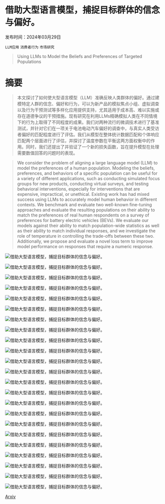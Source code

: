 # 借助大型语言模型，捕捉目标群体的信念与偏好。

发布时间：2024年03月29日

`LLM应用` `消费者行为` `市场研究`

> Using LLMs to Model the Beliefs and Preferences of Targeted Populations

# 摘要

> 本文探讨了如何使大型语言模型（LLM）准确反映人类群体的偏好。通过建模特定人群的信念、偏好和行为，可以为新产品的模拟焦点小组、虚拟调查以及行为干预测试等多样化应用提供支持，尤其适用于成本高、难以实施或存在道德争议的干预措施。现有研究在利用LLMs精确模拟人类在不同情境下的行为上取得了不同程度的成果。我们对两种流行的微调技术进行了基准测试，并针对它们在一项关于电池电动汽车偏好的调查中，与真实人类受访者偏好的匹配程度进行了评估。我们从模型在整体统计数据匹配和个体响应匹配两个层面进行了评估，并探讨了温度参数在平衡这两方面权衡中的作用。同时，我们还提出了并验证了一个新的损失函数，旨在提升模型在处理需要数值回答的问题时的表现。

> We consider the problem of aligning a large language model (LLM) to model the preferences of a human population. Modeling the beliefs, preferences, and behaviors of a specific population can be useful for a variety of different applications, such as conducting simulated focus groups for new products, conducting virtual surveys, and testing behavioral interventions, especially for interventions that are expensive, impractical, or unethical. Existing work has had mixed success using LLMs to accurately model human behavior in different contexts. We benchmark and evaluate two well-known fine-tuning approaches and evaluate the resulting populations on their ability to match the preferences of real human respondents on a survey of preferences for battery electric vehicles (BEVs). We evaluate our models against their ability to match population-wide statistics as well as their ability to match individual responses, and we investigate the role of temperature in controlling the trade-offs between these two. Additionally, we propose and evaluate a novel loss term to improve model performance on responses that require a numeric response.

![借助大型语言模型，捕捉目标群体的信念与偏好。](../../../paper_images/2403.20252/main_fig_v2.png)

![借助大型语言模型，捕捉目标群体的信念与偏好。](../../../paper_images/2403.20252/kl_rmse_size.png)

![借助大型语言模型，捕捉目标群体的信念与偏好。](../../../paper_images/2403.20252/kl_rmse_temperature.png)

![借助大型语言模型，捕捉目标群体的信念与偏好。](../../../paper_images/2403.20252/kl_rmse_slope_width.png)

![借助大型语言模型，捕捉目标群体的信念与偏好。](../../../paper_images/2403.20252/learning_curve_noscale.png)

![借助大型语言模型，捕捉目标群体的信念与偏好。](../../../paper_images/2403.20252/successrate_greedy.png)

![借助大型语言模型，捕捉目标群体的信念与偏好。](../../../paper_images/2403.20252/successrate_t1.png)

![借助大型语言模型，捕捉目标群体的信念与偏好。](../../../paper_images/2403.20252/scatter_7B_QLoRA_greedy_init_pref.png)

![借助大型语言模型，捕捉目标群体的信念与偏好。](../../../paper_images/2403.20252/scatter_7B_LoRA_greedy_init_pref.png)

![借助大型语言模型，捕捉目标群体的信念与偏好。](../../../paper_images/2403.20252/scatter_7B_LoRAvsQLoRA_init_pref.png)

![借助大型语言模型，捕捉目标群体的信念与偏好。](../../../paper_images/2403.20252/scatter_7B_QLoRA_greedy_post_pref.png)

![借助大型语言模型，捕捉目标群体的信念与偏好。](../../../paper_images/2403.20252/scatter_7B_QLoRA_greedy_post_pref.png)

![借助大型语言模型，捕捉目标群体的信念与偏好。](../../../paper_images/2403.20252/scatter_7B_LoRAvsQLoRA_post_pref.png)

![借助大型语言模型，捕捉目标群体的信念与偏好。](../../../paper_images/2403.20252/scatter_7B_QLoRA_greedy_init_pref.png)

![借助大型语言模型，捕捉目标群体的信念与偏好。](../../../paper_images/2403.20252/scatter_7B_QLoRA_t_1_init_pref.png)

![借助大型语言模型，捕捉目标群体的信念与偏好。](../../../paper_images/2403.20252/scatter_7B_GreedyvsStochastic_init_pref.png)

![借助大型语言模型，捕捉目标群体的信念与偏好。](../../../paper_images/2403.20252/scatter_7B_QLoRA_greedy_post_pref.png)

![借助大型语言模型，捕捉目标群体的信念与偏好。](../../../paper_images/2403.20252/scatter_7B_QLoRA_t_1_post_pref.png)

![借助大型语言模型，捕捉目标群体的信念与偏好。](../../../paper_images/2403.20252/scatter_7B_GreedyvsStochastic_post_pref.png)

![借助大型语言模型，捕捉目标群体的信念与偏好。](../../../paper_images/2403.20252/learning_curve_penalty.png)

![借助大型语言模型，捕捉目标群体的信念与偏好。](../../../paper_images/2403.20252/data_amount.png)

![借助大型语言模型，捕捉目标群体的信念与偏好。](../../../paper_images/2403.20252/baselines.png)

![借助大型语言模型，捕捉目标群体的信念与偏好。](../../../paper_images/2403.20252/baselines.png)

[Arxiv](https://arxiv.org/abs/2403.20252)